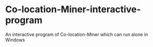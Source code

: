 Co-location-Miner-interactive-program
=====================================

An interactive program of Co-location-Miner which can run alone in Windows
